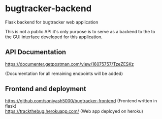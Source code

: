 # bugtracker-backend
Flask backend for bugtracker web application

This is not a public API it's only purpose is to serve as a backend to the to the GUI interface developed for this application.

## API Documentation
https://documenter.getpostman.com/view/16075757/TzeZESKz

(Documentation for all remaining endpoints will be added)

## Frontend and deployment
https://github.com/soniyash5000/bugtracker-frontend (Frontend written in flask) <br />
https://trackthebug.herokuapp.com/ (Web app deployed on heroku)

